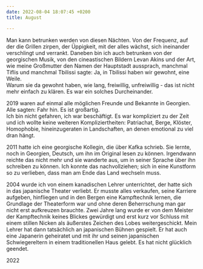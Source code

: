 ```yaml
---
date: 2022-08-04 18:07:45 +0200
title: August

---
```

Man kann betrunken werden von diesen Nächten. Von der Frequenz, auf der die Grillen zirpen, der Üppigkeit, mit der alles wächst, sich ineinander verschlingt und verrankt. Daneben bin ich auch betrunken von der georgischen Musik, von den cineastischen Bildern Levan Akins und der Art, wie meine Großmutter den Namen der Hauptstadt aussprach, manchmal Tiflis und manchmal Tbilissi sagte: Ja, in Tbilissi haben wir gewohnt, eine Weile.  
Warum sie da gewohnt haben, wie lang, freiwillig, unfreiwillig - das ist nicht mehr einfach zu klären. Es war ein solches Durcheinander.

2019 waren auf einmal alle möglichen Freunde und Bekannte in Georgien. Alle sagten: Fahr hin. Es ist großartig.  
Ich bin nicht gefahren, ich war beschäftigt. Es war kompliziert zu der Zeit und ich wollte keine weiteren Kompliziertheiten: Patriachat, Berge, Klöster, Homophobie, hineinzugeraten in Landschaften, an denen emotional zu viel dran hängt.

2011 hatte ich eine georgische Kollegin, die über Kafka schrieb. Sie lernte, noch in Georgien, Deutsch, um ihn im Original lesen zu können. Irgendwann reichte das nicht mehr und sie wanderte aus, um in seiner Sprache über ihn schreiben zu können. Ich konnte das nachvollziehen; sich in eine Kunstform so zu verlieben, dass man am Ende das Land wechseln muss.

2004 wurde ich von einem kanadischen Lehrer unterrichtet, der hatte sich in das japanische Theater verliebt. Er musste alles verkaufen, seine Karriere aufgeben, hinfliegen und in den Bergen eine Kampftechnik lernen, die Grundlage der Theaterform war und ohne deren Beherrschung man gar nicht erst aufkreuzen brauchte. Zwei Jahre lang wurde er von dem Meister der Kampftechnik keines Blickes gewürdigt und erst kurz vor Schluss mit einem stillen Nicken als äußerstes Zeichen des Lobes weitergeschickt. Mein Lehrer hat dann tatsächlich an japanischen Bühnen gespielt. Er hat auch eine Japanerin geheiratet und mit ihr und seinen japanischen Schwiegereltern in einem traditionellen Haus gelebt. Es hat nicht glücklich geendet.

2022 
